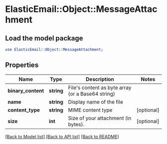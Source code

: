 # ElasticEmail::Object::MessageAttachment

## Load the model package
```perl
use ElasticEmail::Object::MessageAttachment;
```

## Properties
Name | Type | Description | Notes
------------ | ------------- | ------------- | -------------
**binary_content** | **string** | File&#39;s content as byte array (or a Base64 string) | 
**name** | **string** | Display name of the file | 
**content_type** | **string** | MIME content type | [optional] 
**size** | **int** | Size of your attachment (in bytes). | [optional] 

[[Back to Model list]](../README.md#documentation-for-models) [[Back to API list]](../README.md#documentation-for-api-endpoints) [[Back to README]](../README.md)


